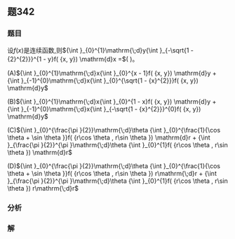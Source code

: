 ## 题342
### 题目
设$f( x)$是连续函数,则${\int }_{0}^{1}\mathrm{\;d}y{\int }_{-\sqrt{1 - {2}^{2}}}^{1 - y}f( {x, y}) \mathrm{d}x =$(   )。

(A)${\int }_{0}^{1}\mathrm{\;d}x{\int }_{0}^{x - 1}f( {x, y}) \mathrm{d}y + {\int }_{-1}^{0}\mathrm{\;d}x{\int }_{0}^{\sqrt{1 - {x}^{2}}}f( {x, y}) \mathrm{d}y$

(B)${\int }_{0}^{1}\mathrm{\;d}x{\int }_{0}^{1 - x}f( {x, y}) \mathrm{d}y + {\int }_{-1}^{0}\mathrm{\;d}x{\int }_{-\sqrt{1 - {x}^{2}}}^{0}f( {x, y}) \mathrm{d}y$

(C)${\int }_{0}^{\frac{\pi }{2}}\mathrm{\;d}\theta {\int }_{0}^{\frac{1}{\cos \theta  + \sin \theta }}f( {r\cos \theta , r\sin \theta }) \mathrm{d}r + {\int }_{\frac{\pi }{2}}^{\pi }\mathrm{\;d}\theta {\int }_{0}^{1}f( {r\cos \theta , r\sin \theta }) \mathrm{d}r$

(D)${\int }_{0}^{\frac{\pi }{2}}\mathrm{\;d}\theta {\int }_{0}^{\frac{1}{\cos \theta  + \sin \theta }}f( {r\cos \theta , r\sin \theta }) r\mathrm{\;d}r + {\int }_{\frac{\pi }{2}}^{\pi }\mathrm{\;d}\theta {\int }_{0}^{1}f( {r\cos \theta , r\sin \theta }) r\mathrm{\;d}r$
### 分析

### 解